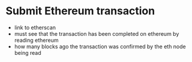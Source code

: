 # Submit Ethereum transaction


- link to etherscan
- must see that the transaction has been completed on ethereum by reading ethereum 
- how many blocks ago the transaction was confirmed by the eth node being read